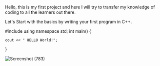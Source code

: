 Hello, this is my first project and here I will try to transfer my knowledge of coding to all the learners out there.

Let's Start with the basics by writing your first program in C++. 

#include <iostream>
using namespace std;
int main()
{

    cout << " HELLO World!";
}

![Screenshot (783)](https://user-images.githubusercontent.com/122201082/233837709-07556d39-936e-4656-9cb3-dfa9ed39c6b3.png)

  
